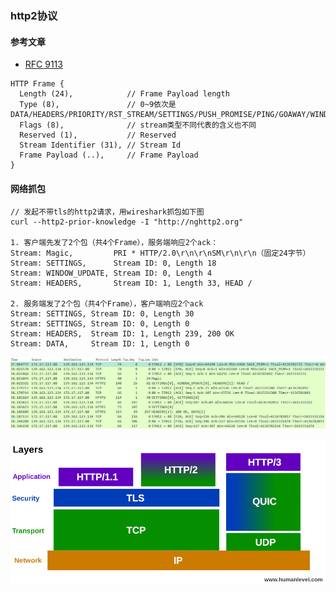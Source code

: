 ### http2协议

#### 参考文章
* [RFC 9113](https://www.rfc-editor.org/rfc/rfc9113.html)

```
HTTP Frame {
  Length (24),            // Frame Payload length
  Type (8),               // 0~9依次是DATA/HEADERS/PRIORITY/RST_STREAM/SETTINGS/PUSH_PROMISE/PING/GOAWAY/WINDOW_UPDATE/CONTINUATION
  Flags (8),              // stream类型不同代表的含义也不同
  Reserved (1),           // Reserved
  Stream Identifier (31), // Stream Id
  Frame Payload (..),     // Frame Payload
}
```

#### 网络抓包
```
// 发起不带tls的http2请求，用wireshark抓包如下图
curl --http2-prior-knowledge -I "http://nghttp2.org"

1. 客户端先发了2个包（共4个Frame），服务端响应2个ack：
Stream: Magic,         PRI * HTTP/2.0\r\n\r\nSM\r\n\r\n（固定24字节）
Stream: SETTINGS,      Stream ID: 0, Length 18
Stream: WINDOW_UPDATE, Stream ID: 0, Length 4
Stream: HEADERS,       Stream ID: 1, Length 33, HEAD /

2. 服务端发了2个包（共4个Frame），客户端响应2个ack
Stream: SETTINGS, Stream ID: 0, Length 30
Stream: SETTINGS, Stream ID: 0, Length 0
Stream: HEADERS,  Stream ID: 1, Length 239, 200 OK
Stream: DATA,     Stream ID: 1, Length 0
```

![img](../images/packet_http2.jpg)

![img](../images/http-versions.png)
